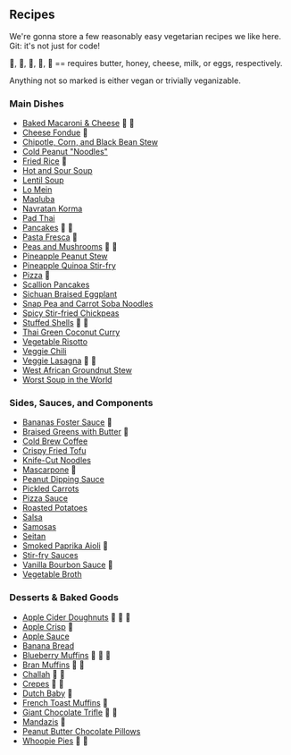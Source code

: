 ## Recipes

We're gonna store a few reasonably easy vegetarian recipes we like
here. Git: it's not just for code!

:butter:, :bee:, :cheese:, :milk_glass:, :egg: == requires butter, honey, cheese,
milk, or eggs, respectively.

Anything not so marked is either vegan or trivially veganizable.

### Main Dishes

- [Baked Macaroni & Cheese](./recipes/baked-mac-and-cheese.md) :butter: :cheese:
- [Cheese Fondue](./recipes/cheese-fondue.md) :cheese:
- [Chipotle, Corn, and Black Bean Stew](./recipes/chipotle-corn-and-black-bean-stew.md)
- [Cold Peanut "Noodles"](./recipes/cold-peanut-noodles.md)
- [Fried Rice](./recipes/fried-rice.md) :egg:
- [Hot and Sour Soup](./recipes/hot-and-sour-soup.md)
- [Lentil Soup](./recipes/lentil-soup.md)
- [Lo Mein](./recipes/lo-mein.md)
- [Maqluba](./recipes/maqluba.md)
- [Navratan Korma](./recipes/navratan-korma.md)
- [Pad Thai](./recipes/pad-thai.md)
- [Pancakes](./recipes/pancakes.md) :butter: :egg:
- [Pasta Fresca](./recipes/pasta-fresca.md) :cheese:
- [Peas and Mushrooms](./recipes/peas-and-mushrooms.md) :butter: :milk_glass:
- [Pineapple Peanut Stew](./recipes/pineapple-peanut-stew.md)
- [Pineapple Quinoa Stir-fry](./recipes/pineapple-quinoa-stir-fry.md)
- [Pizza](./recipes/pizza.md) :cheese:
- [Scallion Pancakes](./recipes/scallion-pancakes.md)
- [Sichuan Braised Eggplant](./recipes/sichuan-braised-eggplant.md)
- [Snap Pea and Carrot Soba Noodles](./recipes/snap-pea-and-carrot-soba-noodles.md)
- [Spicy Stir-fried Chickpeas](./recipes/spicy-stir-fried-chickpeas.md)
- [Stuffed Shells](./recipes/stuffed-shells.md) :cheese: :egg:
- [Thai Green Coconut Curry](./recipes/thai-green-coconut-curry.md)
- [Vegetable Risotto](./recipes/vegetable-risotto.md)
- [Veggie Chili](./recipes/veggie-chili.md)
- [Veggie Lasagna](./recipes/lasagna.md) :cheese: :egg:
- [West African Groundnut Stew](./recipes/west-african-groundnut-stew.md)
- [Worst Soup in the World](./recipes/worst-soup-in-the-world.md)

### Sides, Sauces, and Components

- [Bananas Foster Sauce](./recipes/bananas-foster-sauce.md) :butter:
- [Braised Greens with Butter](./recipes/braised-greens-with-butter.md) :butter:
- [Cold Brew Coffee](./recipes/cold-brew-coffee.org)
- [Crispy Fried Tofu](./recipes/crispy-fried-tofu.md)
- [Knife-Cut Noodles](./recipes/knife-cut-noodles.md)
- [Mascarpone](./recipes/mascarpone.md) :milk_glass:
- [Peanut Dipping Sauce](./recipes/peanut-sauce.md)
- [Pickled Carrots](./recipes/pickled-carrots.md)
- [Pizza Sauce](./recipes/pizza-sauce.md)
- [Roasted Potatoes](./recipes/roasted-potatoes.md)
- [Salsa](./recipes/salsa.md)
- [Samosas](./recipes/samosas.md)
- [Seitan](./recipes/seitan.org)
- [Smoked Paprika Aioli](./recipes/smoked-paprika-aioli.md) :egg:
- [Stir-fry Sauces](./recipes/stir-fry-sauces.md)
- [Vanilla Bourbon Sauce](./recipes/vanilla-bourbon-sauce.md) :egg:
- [Vegetable Broth](./recipes/vegetable-broth.md)

### Desserts & Baked Goods

- [Apple Cider Doughnuts](./recipes/apple-cider-doughnuts.md) :butter: :milk_glass: :egg:
- [Apple Crisp](./recipes/apple-crisp.md) :butter:
- [Apple Sauce](./recipes/apple-sauce.md)
- [Banana Bread](./recipes/banana-bread.md)
- [Blueberry Muffins](./recipes/blueberry-muffins.md) :butter: :milk_glass: :egg:
- [Bran Muffins](./recipes/bran-muffins.md) :bee: :egg:
- [Challah](./recipes/challah.md) :bee: :egg:
- [Crepes](./recipes/crepes.md) :butter: :egg:
- [Dutch Baby](./recipes/dutch-baby.md) :egg:
- [French Toast Muffins](./recipes/french-toast-muffins.md) :egg:
- [Giant Chocolate Trifle](./recipes/giant-chocolate-trifle.md) :egg: :milk_glass:
- [Mandazis](./recipes/mandazis.md) :egg:
- [Peanut Butter Chocolate Pillows](./recipes/peanut-butter-chocolate-pillows.md)
- [Whoopie Pies](./recipes/whoopie-pies.md) :egg: :milk_glass:
